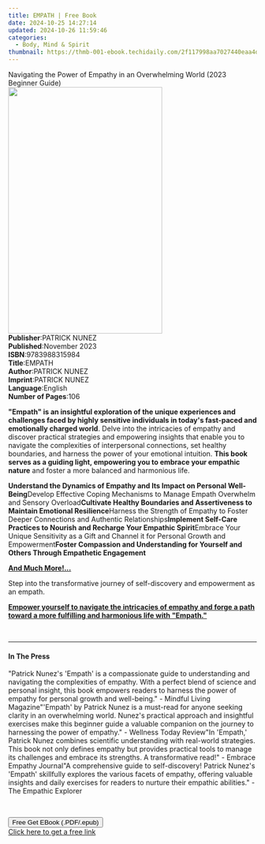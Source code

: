```yaml
---
title: EMPATH | Free Book
date: 2024-10-25 14:27:14
updated: 2024-10-26 11:59:46
categories:
  - Body, Mind & Spirit
thumbnail: https://thmb-001-ebook.techidaily.com/2f117998aa7027440eaa4debb44b3730cd97dd6c486a38ab0650e9bb76a428aa.jpg
---
```

<main id="book-container">
  <div class="flex flex-col">
    <div class="book-brief flex-1 py-6 px-4 sm:p-6 md:py-10 md:px-8">
      <!-- brief-->
      <div class="book-brief-main">
        Navigating the Power of Empathy in an Overwhelming World (2023 Beginner
        Guide)
      </div>
    </div>
    <div
      class="book-meta-info flex-1 grid gap-4 col-start-1 col-end-3 row-start-1 sm:mb-6 sm:grid-cols-4 lg:gap-6 lg:col-start-2 lg:row-end-6 lg:row-span-6 lg:mb-0"
    >
      <div
        class="book-meta-info-left place-content-center mt-4 p-4 text-sm leading-6 col-start-2 col-span-2 dark:text-slate-400"
      >
        <img
          class="w-full h-500 object-cover rounded-lg sm:h-255 sm:col-span-2 lg:col-span-full"
          src="https://img-001-ebook.techidaily.com/c7837c45b05e982b0634571b47d84d64902cf9cab3586e1c58c8b20b758d35a5.jpg"
          alt=""
          width="312"
          height="500"
        />
      </div>
      <div
        class="book-meta-info-right mt-2 col-start-1 row-start-2 col-span-3 self-center"
      >
        <!-- meta data  -->
        <div class="flex flex-col px-4 md:px-8">
          <div class="flex-1">
            <strong>Publisher</strong>:<span class="px-2">PATRICK NUNEZ</span>
          </div>
          <div class="flex-1">
            <strong>Published</strong>:<span class="px-2">November 2023</span>
          </div>
          <div class="flex-1">
            <strong>ISBN</strong>:<span class="px-2">9783988315984</span>
          </div>
          <div class="flex-1">
            <strong>Title</strong>:<span class="px-2">EMPATH</span>
          </div>
          <div class="flex-1">
            <strong>Author</strong>:<span class="px-2">PATRICK NUNEZ</span>
          </div>
          <div class="flex-1">
            <strong>Imprint</strong>:<span class="px-2">PATRICK NUNEZ</span>
          </div>
          <div class="flex-1">
            <strong>Language</strong>:<span class="px-2">English</span>
          </div>
          <div class="flex-1">
            <strong>Number of Pages</strong>:<span class="px-2">106</span>
          </div>
        </div>
      </div>
    </div>
    <div class="book-description flex-1 py-6 px-4 sm:p-6 md:py-10 md:px-8">
      <div class="book-description-main">
        <div accordion-content="" id="description">
          <p>
            <strong
              >"Empath" is an insightful exploration of the unique experiences
              and challenges faced by highly sensitive individuals in today's
              fast-paced and emotionally charged world</strong
            >. Delve into the intricacies of empathy and discover practical
            strategies and empowering insights that enable you to navigate the
            complexities of interpersonal connections, set healthy boundaries,
            and harness the power of your emotional intuition.
            <strong
              >This book serves as a guiding light, empowering you to embrace
              your empathic nature</strong
            >
            and foster a more balanced and harmonious life.
          </p>
          <strong
            >Understand the Dynamics of Empathy and Its Impact on Personal
            Well-Being</strong
          >Develop Effective Coping Mechanisms to Manage Empath Overwhelm and
          Sensory Overload<strong
            >Cultivate Healthy Boundaries and Assertiveness to Maintain
            Emotional Resilience</strong
          >Harness the Strength of Empathy to Foster Deeper Connections and
          Authentic Relationships<strong
            >Implement Self-Care Practices to Nourish and Recharge Your Empathic
            Spirit</strong
          >Embrace Your Unique Sensitivity as a Gift and Channel it for Personal
          Growth and Empowerment<strong
            >Foster Compassion and Understanding for Yourself and Others Through
            Empathetic Engagement</strong
          >
          <p>
            <strong><u>And Much More!...</u></strong>
          </p>
          <p>
            Step into the transformative journey of self-discovery and
            empowerment as an empath.
          </p>
          <p>
            <strong
              ><u
                >Empower yourself to navigate the intricacies of empathy and
                forge a path toward a more fulfilling and harmonious life with
                "Empath."</u
              ></strong
            >
          </p>
          <p>&nbsp;</p>
        </div>
        <div class="accordion-fader"></div>
      </div>
    </div>
    <div class="book-excerpts flex-1 py-6 px-4 sm:p-6 md:py-10 md:px-8">
      <!-- excerpts-->
      <div class="book-excerpts-main">
        <hr />
        <h4 class="placeholder placeholder-heading">
          <span>In The Press</span>
        </h4>
        <p>
          "Patrick Nunez's 'Empath' is a compassionate guide to understanding
          and navigating the complexities of empathy. With a perfect blend of
          science and personal insight, this book empowers readers to harness
          the power of empathy for personal growth and well-being." - Mindful
          Living Magazine"'Empath' by Patrick Nunez is a must-read for anyone
          seeking clarity in an overwhelming world. Nunez's practical approach
          and insightful exercises make this beginner guide a valuable companion
          on the journey to harnessing the power of empathy." - Wellness Today
          Review"In 'Empath,' Patrick Nunez combines scientific understanding
          with real-world strategies. This book not only defines empathy but
          provides practical tools to manage its challenges and embrace its
          strengths. A transformative read!" - Embrace Empathy Journal"A
          comprehensive guide to self-discovery! Patrick Nunez's 'Empath'
          skillfully explores the various facets of empathy, offering valuable
          insights and daily exercises for readers to nurture their empathic
          abilities." - The Empathic Explorer
        </p>
        <p><br /></p>
        <p></p>
      </div>
    </div>
    <div
      class="book-about-author flex-1 py-6 px-4 sm:p-6 md:py-10 md:px-8"
    ></div>
    <div class="book-free-get flex-1 py-6 px-4 sm:p-6 md:py-10 md:px-8">
      <button
        id="btn-free-get"
        class="bg-blue-500 hover:bg-blue-700 text-white font-bold py-2 px-4 rounded"
      >
        Free Get EBook (.PDF/.epub)
      </button>
      <div id="countdown-display" class="px-2 text-lg mt-2"></div>
      <a
        id="free-link"
        class="hidden bg-blue-500 hover:bg-blue-700 text-white font-bold py-2 px-4 rounded"
        href="https://www.ebooks.com/en-us/book/211252759/empath/patrick-nunez/"
        target="_blank"
        >Click here to get a free link</a
      >
    </div>
    <script>
      let countdownTime = 0;
      let countdownInterval = null;
      document
        .getElementById('btn-free-get')
        .addEventListener('click', startCountdown);
      function startCountdown() {
        countdownTime = new Date().getTime() + 60000 * 3;
        countdownInterval = setInterval(updateCountdown, 1000);
        document.getElementById('btn-free-get').disabled = true;
        document
          .getElementById('btn-free-get')
          .classList.add('bg-gray-500', 'cursor-not-allowed');
      }
      function updateCountdown() {
        let currentTime = new Date().getTime();
        let timeLeft = countdownTime - currentTime;
        let secondsLeft = Math.floor(timeLeft / 1000);
        document.getElementById('countdown-display').innerHTML =
          `Remaining time: ${secondsLeft} seconds.`;
        if (secondsLeft <= 0) {
          clearInterval(countdownInterval);
          document.getElementById('btn-free-get').classList.add('hidden');
          document.getElementById('free-link').classList.remove('hidden');
          document.getElementById('countdown-display').innerHTML = '';
        }
      }
    </script>
  </div>
</main>
